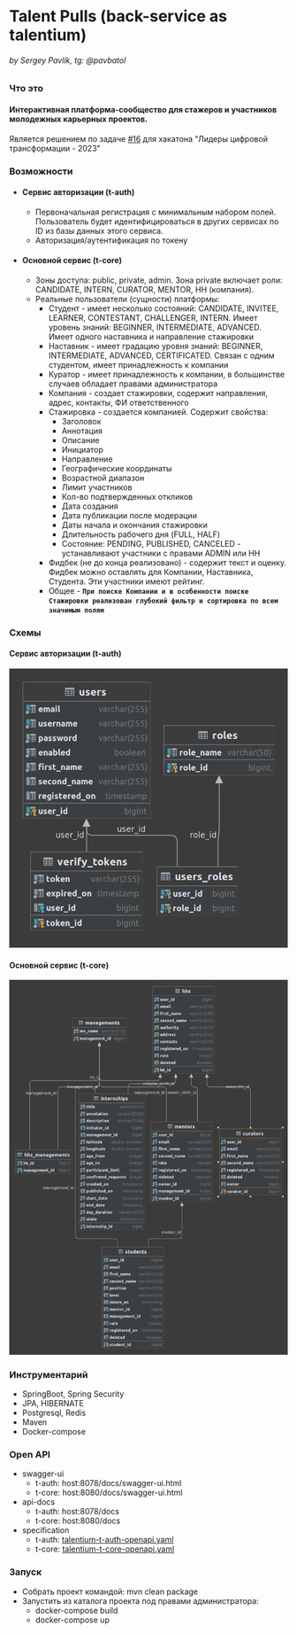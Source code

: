 # Talent Pulls (back-service as talentium)

###### by Sergey Pavlik, tg: @pavbatol

### Что это

#### Интерактивная платформа-сообщество для стажеров и участников молодежных карьерных проектов.  
Является решением по задаче [#16](https://leaders2023.innoagency.ru/task_16) для хакатона "Лидеры цифровой трансформации - 2023"

### Возможности
- #### Сервис авторизации (t-auth)
    - Первоначальная регистрация с минимальным набором полей. Пользователь будет идентифицироваться в других сервисах по ID из базы данных этого сервиса.
    - Авторизация/аутентификация по токену

- #### Основной сервис (t-core)
  - Зоны доступа: public, private, admin. Зона private включает роли: CANDIDATE, INTERN, CURATOR, MENTOR, HH (компания).
  - Реальные пользователи (сущности) платформы: 
    - Студент - имеет несколько состояний: CANDIDATE, INVITEE, LEARNER, CONTESTANT, CHALLENGER, INTERN. Имеет уровень знаний: BEGINNER, INTERMEDIATE, ADVANCED. Имеет одного наставника и направление стажировки
    - Наставник - имеет градацию уровня знаний: BEGINNER, INTERMEDIATE, ADVANCED, CERTIFICATED. Связан с одним студентом, имеет принадлежность к компании
    - Куратор - имеет принадлежность к компании, в большинстве случаев обладает правами администратора
    - Компания - создает стажировки, содержит направления, адрес, контакты, ФИ ответственного
    - Стажировка - создается компанией. Содержит свойства:
      - Заголовок
      - Аннотация
      - Описание
      - Инициатор
      - Направление
      - Географические координаты
      - Возрастной диапазон
      - Лимит участников
      - Кол-во подтвержденных откликов
      - Дата создания
      - Дата публикации после модерации
      - Даты начала и окончания стажировки
      - Длительность рабочего дня (FULL, HALF)
      - Состояние: PENDING, PUBLISHED, CANCELED  - устанавливают участники с правами ADMIN или HH
    - Фидбек (не до конца реализовано) - содержит текст и оценку. Фидбек можно оставлять для Компании, Наставника, Студента. Эти участники имеют рейтинг.
    - Общее - **`При поиске Компании и в особенности поиске Стажировки реализован глубокий фильтр и сортировка по всем значимым полям`**

### Схемы

#### Сервис авторизации (t-auth)
![t-auth-er-diagram.png](public%2Fer-diagram%2Ft-auth-er-diagram.png)

  #### Основной сервис (t-core)
![t-core-er-diagram.png](public%2Fer-diagram%2Ft-core-er-diagram.png)

### Инструментарий

  - SpringBoot, Spring Security
  - JPA, HIBERNATE
  - Postgresql, Redis
  - Maven
  - Docker-compose

### Open API
  - swagger-ui 
    - t-auth: host:8078/docs/swagger-ui.html
    - t-core: host:8080/docs/swagger-ui.html
  - api-docs
    - t-auth: host:8078/docs
    - t-core: host:8080/docs
  - specification
    - t-auth: [talentium-t-auth-openapi.yaml](public%2Fopen-api-specification%2Ftalentium-t-auth-openapi.yaml)
    - t-core: [talentium-t-core-openapi.yaml](public%2Fopen-api-specification%2Ftalentium-t-core-openapi.yaml)

### Запуск
- Собрать проект командой: mvn clean package
- Запустить из каталога проекта под правами администратора:
  - docker-compose build
  - docker-compose up